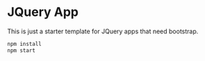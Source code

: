 # JQuery App

This is just a starter template for JQuery apps that need bootstrap.

```bash
npm install
npm start
```